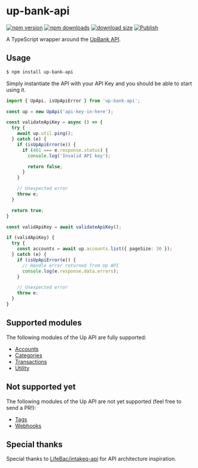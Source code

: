 # up-bank-api

[![npm version](https://badge.fury.io/js/up-bank-api.svg)](https://www.npmjs.com/package/up-bank-api)
[![npm downloads](https://img.shields.io/npm/dt/up-bank-api)](https://www.npmjs.com/package/up-bank-api)
[![download size](https://img.shields.io/bundlephobia/min/up-bank-api)](https://www.npmjs.com/package/up-bank-api)
[![Publish](https://github.com/ndench/up-bank-api/workflows/Publish/badge.svg)](https://github.com/ndench/up-bank-api/actions?query=workflow%3APublish)

A TypeScript wrapper around the [UpBank API](https://developer.up.com.au/).

## Usage

```sh
$ npm install up-bank-api
```

Simply instantiate the API with your API Key and you should be able to start using it.

```typescript
import { UpApi, isUpApiError } from 'up-bank-api';

const up = new UpApi('api-key-in-here');

const validateApiKey = async () => {
  try {
    await up.util.ping();
  } catch (e) {
    if (isUpApiError(e)) {
      if (401 === e.response.status) {
        console.log('Invalid API key');

        return false;
      }
    }

    // Unexpected error
    throw e;
  }

  return true;
}

const validApiKey = await validateApiKey();

if (validApiKey) {
  try {
    const accounts = await up.accounts.list({ pageSize: 30 });
  } catch (e) {
    if (isUpApiError(e)) {
      // Handle error returned from Up API
      console.log(e.response.data.errors);
    }

    // Unexpected error
    throw e;
  }
}
```

## Supported modules

The following modules of the Up API are fully supported:

* [Accounts](https://developer.up.com.au/#accounts)
* [Categories](https://developer.up.com.au/#categories)
* [Transactions](https://developer.up.com.au/#transactions)
* [Utility](https://developer.up.com.au/#utility_endpoints)

## Not supported yet

The following modules of the Up API are not yet supported (feel free to send a PR!):

* [Tags](https://developer.up.com.au/#tags)
* [Webhooks](https://developer.up.com.au/#webhooks)

## Special thanks

Special thanks to [LifeBac/intakeq-api](https://github.com/LifeBac/intakeq-api) for API architecture inspiration.
